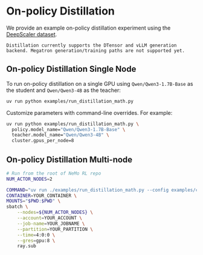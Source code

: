 # On-policy Distillation

We provide an example on-policy distillation experiment using the [DeepScaler dataset](https://huggingface.co/agentica-org/DeepScaleR-1.5B-Preview).

```{note}
Distillation currently supports the DTensor and vLLM generation backend. Megatron generation/training paths are not supported yet.
```

## On-policy Distillation Single Node

To run on-policy distillation on a single GPU using `Qwen/Qwen3-1.7B-Base` as the student and `Qwen/Qwen3-4B` as the teacher:

```sh
uv run python examples/run_distillation_math.py
```

Customize parameters with command-line overrides. For example:

```sh
uv run python examples/run_distillation_math.py \
  policy.model_name="Qwen/Qwen3-1.7B-Base" \
  teacher.model_name="Qwen/Qwen3-4B" \
  cluster.gpus_per_node=8
```

## On-policy Distillation Multi-node

```sh
# Run from the root of NeMo RL repo
NUM_ACTOR_NODES=2

COMMAND="uv run ./examples/run_distillation_math.py --config examples/configs/distillation_math.yaml cluster.num_nodes=2 cluster.gpus_per_node=8 checkpointing.checkpoint_dir='results/distill_2nodes' logger.wandb_enabled=True logger.wandb.name='distill-2nodes'" \
CONTAINER=YOUR_CONTAINER \
MOUNTS="$PWD:$PWD" \
sbatch \
    --nodes=${NUM_ACTOR_NODES} \
    --account=YOUR_ACCOUNT \
    --job-name=YOUR_JOBNAME \
    --partition=YOUR_PARTITION \
    --time=4:0:0 \
    --gres=gpu:8 \
    ray.sub
```

